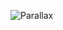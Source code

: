 ![Parallax](https://github.com/yuankong666/Ultimate-RAT-Collection/assets/128066597/ae323590-2d96-46a1-be39-9e1e441f704f)
